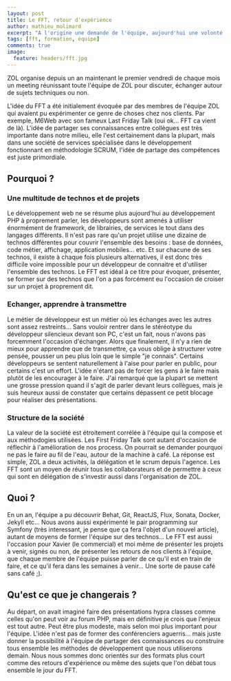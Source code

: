 ```yaml
---
layout: post
title: Le FFT, retour d'expérience
author: mathieu_molimard
excerpt: "A l'origine une demande de l'équipe, aujourd'hui une volonté de ma part, le FFT est au coeur de la vie d'entreprise de ZOL."
tags: [fft, formation, équipe]
comments: true
image:
  feature: headers/fft.jpg
---
```


ZOL organise depuis un an maintenant le premier vendredi de chaque mois un meeting réunissant toute l'équipe de ZOL pour discuter, échanger autour de sujets techniques ou non. 

L'idée du FFT a été initialement évoquée par des membres de l'équipe ZOL qui avaient pu expérimenter ce genre de choses chez nos clients. Par exemple, M6Web avec son fameux Last Friday Talk (oui ok... FFT ca vient de là). L'idée de partager ses connaissances entre collègues est très importante dans notre milieu, elle l'est certainement dans la plupart, mais dans une société de services spécialisée dans le développement fonctionnant en méthodologie SCRUM, l'idée de partage des compétences est juste primordiale. 


## Pourquoi ?


### Une multitude de technos et de projets

Le développement web ne se résume plus aujourd'hui au développement PHP à proprement parler, les développeurs sont amenés à utiliser énormément de framework, de librairies, de services le tout dans des langages différents. Il n'est pas rare qu'un projet utilise une dizaine de technos différentes pour couvrir l'ensemble des besoins : base de données, code métier, affichage, application mobiles... etc. Et sur chacune de ses technos, il existe à chaque fois plusieurs alternatives, il est donc très difficile voire impossible pour un développeur de connaitre et d'utiliser l'ensemble des technos. Le FFT est idéal à ce titre pour	évoquer, présenter, se former sur des technos que l'on a pas forcément eu l'occasion de croiser sur un projet à proprement dit. 


###  Echanger, apprendre à transmettre

Le métier de développeur est un métier où les échanges avec les autres sont assez restreints... Sans vouloir rentrer dans le stéréotype du développeur silencieux devant son PC, c'est un fait, nous n'avons pas forcemment l'occasion d'échanger. Alors que finalement, il n'y a rien de mieux pour apprendre que de transmettre, ça vous oblige à structurer votre pensée, pousser un peu plus loin que le simple "je connais". Certains développeurs se sentent naturellement à l'aise pour parler en public, pour certains c'est un effort. L'idée n'étant pas de forcer les gens à le faire mais plutôt de les encourager à le faire. J'ai remarqué que la plupart se mettent une grosse pression quand il s'agit de parler devant leurs collègues, mais je suis heureux aussi de constater que certains dépassent ce petit blocage pour réaliser des présentations.

### Structure de la société

La valeur de la société est étroitement corrélée à l'équipe qui la compose et aux méthodogies utilisées. Les First Friday Talk sont autant d'occasion de réflechir à l'amélioration de nos process. On pourrait se demander pourquoi ne pas le faire au fil de l'eau, autour de la machine à café. La réponse est simple, ZOL a deux activités, la délégation et le scrum depuis l'agence. Les FFT sont un moyen de réunir tous les collaborateurs et de permettre à ceux qui sont en délégation de s'investir aussi dans l'organisation de ZOL.


## Quoi ? 

En un an, l'équipe a pu découvrir Behat, Git, ReactJS, Flux, Sonata, Docker, Jekyll etc... Nous avons aussi expérimenté le pair programming sur Symfony (très interessant, je pense que ça fera l'objet d'un nouvel article), autant de moyens de former l'équipe sur des technos...
Le FFT est aussi l'occasion pour Xavier (le commercial) et moi même de présenter les projets à venir, signés ou non, de présenter les retours de nos clients à l'équipe, que chaque membre de l'équipe puisse parler de ce qu'il est en train de faire, et ce qu'il fera dans les semaines à venir... Une sorte de pause café sans café ;).


## Qu'est ce que je changerais ? 

Au départ, on avait imaginé faire des présentations hypra classes comme celles qu'on peut voir au forum PHP, mais en définitive je crois que l'enjeux est tout autre. Peut être plus modeste, mais selon moi plus important pour l'équipe. L'idée n'est pas de former des conférenciers aguerris... mais juste donner la possibilité à l'équipe de partager des connaissances ou construire tous ensemble les méthodes de développement que nous utiliserons demain. Nous nous sommes donc orientés sur des formats plus court comme des retours d'expérience ou même des sujets que l'on débat tous ensemble le jour du FFT. 
